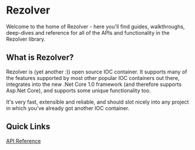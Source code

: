 # Rezolver

Welcome to the home of Rezolver - here you'll find guides, walkthroughs, deep-dives and 
reference for all of the APIs and functionality in the Rezolver library.

## What is Rezolver?

Rezolver is (yet another :)) open source IOC container.  It supports many of the features supported by most
other popular IOC containers out there, integrates into the new .Net Core 1.0 framework (and therefore supports
Asp.Net Core), and supports some unique functionality too.

It's very fast, extensible and reliable, and should slot nicely into any project in which you've already got
another IOC container.

## Quick Links

[API Reference](api/)